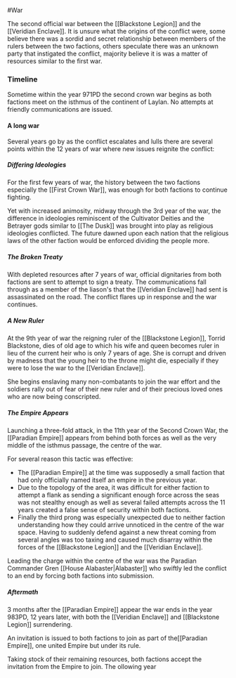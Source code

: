 #War 

The second official war between the [[Blackstone Legion]] and the [[Veridian Enclave]]. 
It is unsure what the origins of the conflict were, some believe there was a sordid and secret relationship between members of the rulers between the two factions, others speculate there was an unknown party that instigated the conflict, majority believe it is was a matter of resources similar to the first war.

### Timeline
Sometime within the year 971PD the second crown war begins as both factions meet on the isthmus of the continent of Laylan. No attempts at friendly communications are issued.

#### A long war
Several years go by as the conflict escalates and lulls there are several points within the 12 years of war where new issues reignite the conflict:


##### Differing Ideologies
For the first few years of war, the history between the two factions especially the [[First Crown War]], was enough for both factions to continue fighting.

Yet with increased animosity, midway through the 3rd year of the war, the difference in ideologies reminiscent of the Cultivator Deities and the Betrayer gods similar to [[The Dusk]] was brought into play as religious ideologies conflicted. The future dawned upon each nation that the religious laws of the other faction would be enforced dividing the people more.

##### The Broken Treaty
With depleted resources after 7 years of war, official dignitaries from both factions are sent to attempt to sign a treaty. The communications fall through as a member of the liason's that the [[Veridian Enclave]] had sent is assassinated on the road. The conflict flares up in response and the war continues.

##### A New Ruler
At the 9th year of war the reigning ruler of the [[Blackstone Legion]], Torrid Blackstone, dies of old age to which his wife and queen becomes ruler in lieu of the current heir who is only 7 years of age. She is corrupt and driven by madness that the young heir to the throne might die, especially if they were to lose the war to the [[Veridian Enclave]]. 

She begins enslaving many non-combatants to join the war effort and the soldiers rally out of fear of their new ruler and of their precious loved ones who are now being conscripted.


##### The Empire Appears
Launching a three-fold attack, in the 11th year of the Second Crown War, the [[Paradian Empire]] appears from behind both forces as well as the very middle of the isthmus passage, the centre of the war.

For several reason this tactic was effective:
- The [[Paradian Empire]] at the time was supposedly a small faction that had only officially named itself an empire in the previous year.
- Due to the topology of the area, it was difficult for either faction to attempt a flank as sending a significant enough force across the seas was not stealthy enough as well as several failed attempts across the 11 years created a false sense of security within both factions.
- Finally the third prong was especially unexpected due to neither faction understanding how they could arrive unnoticed in the centre of the war space. Having to suddenly defend against a new threat coming from several angles was too taxing and caused much disarray within the forces of the [[Blackstone Legion]] and the [[Veridian Enclave]].

Leading the charge within the centre of the war was the Paradian Commander Gren [[House Alabaster|Alabaster]] who swiftly led the conflict to an end by forcing both factions into submission.

##### Aftermath
3 months after the [[Paradian Empire]] appear the war ends in the year 983PD, 12 years later, with both the [[Veridian Enclave]] and [[Blackstone Legion]] surrendering.

An invitation is issued to both factions to join as part of the[[Paradian Empire]], one united Empire but under its rule.

Taking stock of their remaining resources, both factions accept the invitation from the Empire to join. The ollowing year 